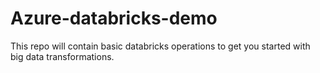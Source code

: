 # Azure-databricks-demo
This repo will contain basic databricks operations to get you started with big data transformations.
